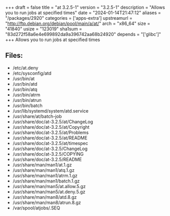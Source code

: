 +++
draft = false
title = "at 3.2.5-1"
version = "3.2.5-1"
description = "Allows you to run jobs at specified times"
date = "2024-01-14T21:47:12"
aliases = "/packages/2920"
categories = ['apps-extra']
upstreamurl = "http://ftp.debian.org/debian/pool/main/a/at/"
arch = "x86_64"
size = "41840"
usize = "123019"
sha1sum = "83d272f58a6e4e699892da9a396742aa68b24920"
depends = "['glibc']"
+++
Allows you to run jobs at specified times

## Files: 
* /etc/at.deny
* /etc/sysconfig/atd
* /usr/bin/at
* /usr/bin/atd
* /usr/bin/atq
* /usr/bin/atrm
* /usr/bin/atrun
* /usr/bin/batch
* /usr/lib/systemd/system/atd.service
* /usr/share/at/batch-job
* /usr/share/doc/at-3.2.5/at/ChangeLog
* /usr/share/doc/at-3.2.5/at/Copyright
* /usr/share/doc/at-3.2.5/at/Problems
* /usr/share/doc/at-3.2.5/at/README
* /usr/share/doc/at-3.2.5/at/timespec
* /usr/share/doc/at-3.2.5/ChangeLog
* /usr/share/doc/at-3.2.5/COPYING
* /usr/share/doc/at-3.2.5/README
* /usr/share/man/man1/at.1.gz
* /usr/share/man/man1/atq.1.gz
* /usr/share/man/man1/atrm.1.gz
* /usr/share/man/man1/batch.1.gz
* /usr/share/man/man5/at.allow.5.gz
* /usr/share/man/man5/at.deny.5.gz
* /usr/share/man/man8/atd.8.gz
* /usr/share/man/man8/atrun.8.gz
* /var/spool/atjobs/.SEQ
